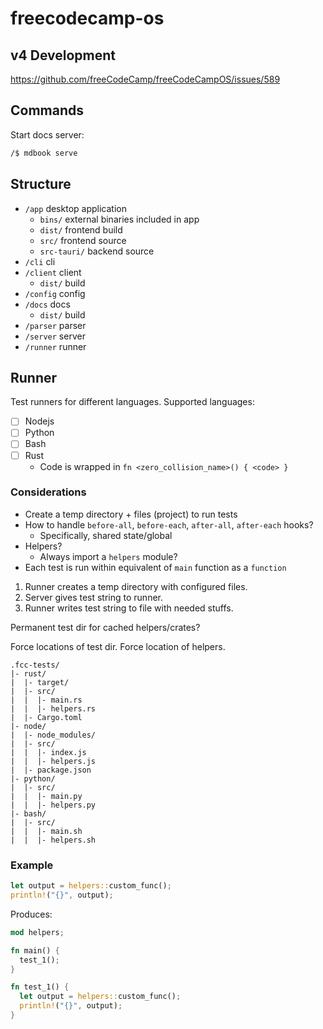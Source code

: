 # freecodecamp-os

## v4 Development

https://github.com/freeCodeCamp/freeCodeCampOS/issues/589

## Commands

Start docs server:

```bash
/$ mdbook serve
```

## Structure

- `/app` desktop application
  - `bins/` external binaries included in app
  - `dist/` frontend build
  - `src/` frontend source
  - `src-tauri/` backend source
- `/cli` cli
- `/client` client
  - `dist/` build
- `/config` config
- `/docs` docs
  - `dist/` build
- `/parser` parser
- `/server` server
- `/runner` runner

## Runner

Test runners for different languages. Supported languages:

- [ ] Nodejs
- [ ] Python
- [ ] Bash
- [ ] Rust
  - Code is wrapped in `fn <zero_collision_name>() { <code> }`

### Considerations

- Create a temp directory + files (project) to run tests
- How to handle `before-all`, `before-each`, `after-all`, `after-each` hooks?
  - Specifically, shared state/global
- Helpers?
  - Always import a `helpers` module?
- Each test is run within equivalent of `main` function as a `function`

1. Runner creates a temp directory with configured files.
1. Server gives test string to runner.
1. Runner writes test string to file with needed stuffs.

Permanent test dir for cached helpers/crates?

Force locations of test dir. Force location of helpers.

```console
.fcc-tests/
|- rust/
|  |- target/
|  |- src/
|  |  |- main.rs
|  |  |- helpers.rs
|  |- Cargo.toml
|- node/
|  |- node_modules/
|  |- src/
|  |  |- index.js
|  |  |- helpers.js
|  |- package.json
|- python/
|  |- src/
|  |  |- main.py
|  |  |- helpers.py
|- bash/
|  |- src/
|  |  |- main.sh
|  |  |- helpers.sh
```

### Example

```rust
let output = helpers::custom_func();
println!("{}", output);
```

Produces:

```rust
mod helpers;

fn main() {
  test_1();
}

fn test_1() {
  let output = helpers::custom_func();
  println!("{}", output);
}
```

